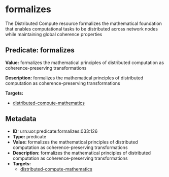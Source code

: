 # formalizes

The Distributed Compute resource formalizes the mathematical foundation that enables computational tasks to be distributed across network nodes while maintaining global coherence properties

## Predicate: formalizes

**Value:** formalizes the mathematical principles of distributed computation as coherence-preserving transformations

**Description:** formalizes the mathematical principles of distributed computation as coherence-preserving transformations

**Targets:**

- [distributed-compute-mathematics](../Concepts/distributed-compute-mathematics.md)

## Metadata

- **ID:** urn:uor:predicate:formalizes:033:126
- **Type:** predicate
- **Value:** formalizes the mathematical principles of distributed computation as coherence-preserving transformations
- **Description:** formalizes the mathematical principles of distributed computation as coherence-preserving transformations
- **Targets:**
  - [distributed-compute-mathematics](../Concepts/distributed-compute-mathematics.md)

